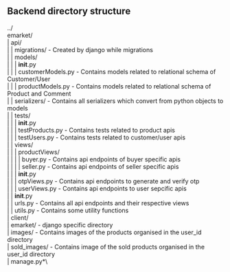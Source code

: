 ## Backend directory structure

../\
emarket/\
| api/\
| | migrations/                         - Created by django while migrations\
| | models/\
| | | __init__.py\
| | | customerModels.py                 - Contains models related to relational schema of Customer/User\
| | | productModels.py                  - Contains models related to relational schema of Product and Comment\
| | serializers/                        - Contains all serializers which convert from python objects to models\
| | tests/\
| | | __init__.py\
| | | testProducts.py                   - Contains tests related to product apis\
| | | testUsers.py                      - Contains tests related to customer/user apis\
| | views/\
| | | productViews/\
| | |  | buyer.py                       - Contains api endpoints of buyer specific apis\
| | |  | seller.py                      - Contains api endpoints of seller specific apis\
| | | __init__.py\
| | | otpViews.py                       - Contains api endpoints to generate and verify otp\
| | | userViews.py                      - Contains api endpoints to user sepcific apis\
| | __init__.py\
| | urls.py                             - Contains all api endpoints and their respective views\
| | utils.py                            - Contains some utility functions\
| client/\
| emarket/                              - django specific directory\
| images/                               - Contains images of the products organised in the user_id directory\
| sold_images/                          - Contains image of the sold products organised in the user_id directory\
| manage.py*\
